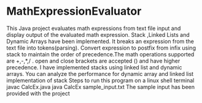 # MathExpressionEvaluator
This Java project evaluates math expressions from text file input and display output of the evaluated math expression. Stack ,Linked Lists and Dynamic Arrays have been implemented. It breaks an expression from the text file into tokens(parsing). Convert expression to postfix from infix using stack to maintain the order of precedence.The math operations supported are +,-,*,/ . open and close brackets are accepted () and have higher precedence. I have implemented stacks using linked list and dynamic arrays. You can analyze the performance for dynamic array and linked list implementation of stack
Steps to run this program on a linux shell terminal
javac CalcEx.java
java CalcEx sample_input.txt
The sample input has been provided with the project
